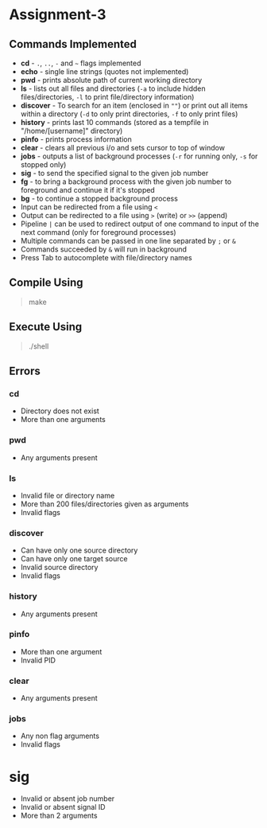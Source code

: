 # Assignment-3

## Commands Implemented

- **cd** - `.`, `..`, `-` and `~` flags implemented
- **echo** - single line strings (quotes not implemented)
- **pwd** - prints absolute path of current working directory
- **ls** - lists out all files and directories (`-a` to include hidden files/directories, `-l` to print file/directory information)
- **discover** - To search for an item (enclosed in `""`) or print out all items within a directory (`-d` to only print directories, `-f` to only print files)
- **history** - prints last 10 commands (stored as a tempfile in "/home/[username]" directory)
- **pinfo** - prints process information
- **clear** - clears all previous i/o and sets cursor to top of window
- **jobs** - outputs a list of background processes (`-r` for running only, `-s` for stopped only)
- **sig** - to send the specified signal to the given job number
- **fg** - to bring a background process with the given job number to foreground and continue it if it's stopped
- **bg** - to continue a stopped background process
- Input can be redirected from a file using `<`
- Output can be redirected to a file using `>` (write) or `>>` (append)
- Pipeline `|` can be used to redirect output of one command to input of the next command (only for foreground processes)
- Multiple commands can be passed in one line separated by `;` or `&`
- Commands succeeded by `&` will run in background
- Press Tab to autocomplete with file/directory names

## Compile Using

> make

## Execute Using

> ./shell

## Errors

### cd

- Directory does not exist
- More than one arguments

### pwd

- Any arguments present

### ls

- Invalid file or directory name
- More than 200 files/directories given as arguments
- Invalid flags

### discover

- Can have only one source directory
- Can have only one target source
- Invalid source directory
- Invalid flags

### history

- Any arguments present

### pinfo
- More than one argument
- Invalid PID

### clear
- Any arguments present

### jobs
- Any non flag arguments
- Invalid flags

# sig
- Invalid or absent job number
- Invalid or absent signal ID
- More than 2 arguments
